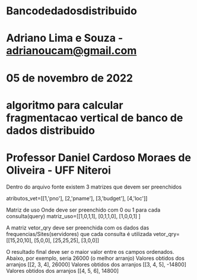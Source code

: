 # Bancodedadosdistribuido

# Adriano Lima e Souza - adrianoucam@gmail.com
# 05 de novembro de 2022
# algoritmo para calcular fragmentacao vertical de banco de dados distribuido
# Professor Daniel Cardoso Moraes de Oliveira - UFF Niteroi 

Dentro do arquivo fonte existem 3 matrizes que devem ser preenchidos

atributos_vet=[[1,'pno'],
               [2,'pname'],
               [3,'budget'],
               [4,'loc']]
               
Matriz de uso
Onde deve ser preenchido com 0 ou 1 para cada consulta(query)
matriz_uso=[[1,0,1,1],
            [0,1,1,0],
            [1,0,0,1] ]

A matriz vetor_qry deve ser preenchida com os dados das frequencias/Sites(servidores) que cada consulta é utilizada 
vetor_qry=[[15,20,10],
           [5,0,0],
           [25,25,25],
           [3,0,0]]
           
           
O resultado final deve ser o maior valor entre os campos ordenados. Abaixo, por exemplo, seria 26000 (o melhor arranjo)
Valores obtidos dos arranjos [[2, 3, 4], 26000]
Valores obtidos dos arranjos [[3, 4, 5], -14800]
Valores obtidos dos arranjos [[4, 5, 6], 14800]

